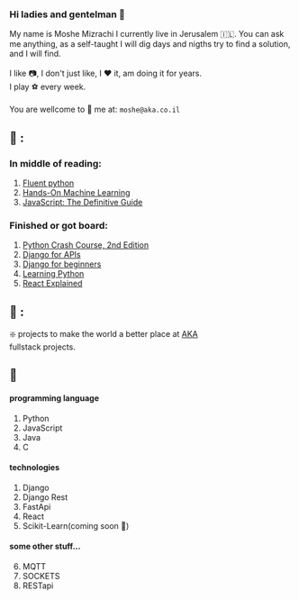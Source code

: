 ### Hi ladies and gentelman 👋
My name is Moshe Mizrachi I currently live in Jerusalem 🇮🇱. You can ask me anything, as a self-taught I will dig days and nigths try to find a solution, and I will find. <br/> <br/>
I like 📷, I don't just like, I ❤️ it, am doing it for years.<br/>
I play ⚽ every week. <br/> <br/>
You are wellcome to 📧 me at: `moshe@aka.co.il`



<!--
**ILmoshe/ILmoshe** is a ✨ _special_ ✨ repository because its `README.md` (this file) appears on your GitHub profile.

Here are some ideas to get you started:

- 🔭 I’m currently working on ...
- 🌱 I’m currently learning ...
- 👯 I’m looking to collaborate on ...
- 🤔 I’m looking for help with ...
- 💬 Ask me about ...
- 📫 How to reach me: ...
- 😄 Pronouns: ...
- ⚡ Fun fact: ...
-->



## :book: :

### In middle of reading:
1. [Fluent python ](https://www.oreilly.com/library/view/fluent-python-2nd/9781492056348/)
2. [Hands-On Machine Learning ](https://www.oreilly.com/library/view/hands-on-machine-learning/9781492032632/)
3. [JavaScript: The Definitive Guide](https://www.amazon.com/JavaScript-Definitive-Most-Used-Programming-Language/dp/1491952024)
### Finished or got board:
1. [Python Crash Course, 2nd Edition](https://www.amazon.com/Python-Crash-Course-2nd-Edition/dp/1593279280)
2. [Django for APIs](https://djangoforapis.com/)
3. [Django for beginners](https://djangoforbeginners.com/)
4. [Learning Python](https://www.amazon.com/Learning-Python-5th-Mark-Lutz/dp/1449355730)
5. [React Explained](https://ostraining.com/books/react/)


## :hammer: :
❇️ projects to make the world a better place at [AKA](https://www.aka.co.il/) <br/>
fullstack projects.


## 📁
#### programming language
1. Python
2. JavaScript
3. Java
4. C

#### technologies
1. Django
2. Django Rest
3. FastApi
4. React
5. Scikit-Learn(coming soon 🤰)

#### some other stuff...
6. MQTT
7. SOCKETS
8. RESTapi


